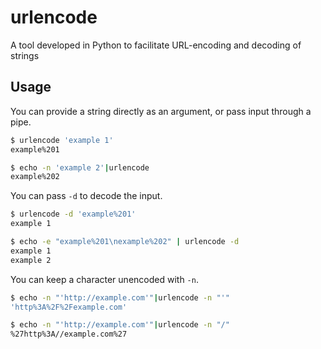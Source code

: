 # urlencode
A tool developed in Python to facilitate URL-encoding and decoding of strings  
## Usage
You can provide a string directly as an argument, or pass input through a pipe.
```bash
$ urlencode 'example 1'
example%201

$ echo -n 'example 2'|urlencode
example%202
```
You can pass `-d` to decode the input.
```bash
$ urlencode -d 'example%201'
example 1

$ echo -e "example%201\nexample%202" | urlencode -d
example 1
example 2
```
You can keep a character unencoded with `-n`.
```bash
$ echo -n "'http://example.com'"|urlencode -n "'"
'http%3A%2F%2Fexample.com'

$ echo -n "'http://example.com'"|urlencode -n "/"
%27http%3A//example.com%27
